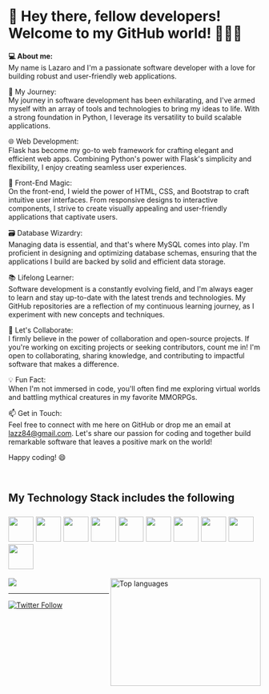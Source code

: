 # **👋 Hey there, fellow developers! Welcome to my GitHub world! 👨🏻‍💻**

**💻 About me:**
<br>
My name is Lazaro and I'm a passionate software developer with a love for building robust and user-friendly web applications.

🚀 My Journey:
<br>
My journey in software development has been exhilarating, and I've armed myself with an array of tools and technologies to bring my ideas to life. With a strong foundation in Python, I leverage its versatility to build scalable applications.

🌐 Web Development:
<br>
Flask has become my go-to web framework for crafting elegant and efficient web apps. Combining Python's power with Flask's simplicity and flexibility, I enjoy creating seamless user experiences.

🎨 Front-End Magic:
<br>
On the front-end, I wield the power of HTML, CSS, and Bootstrap to craft intuitive user interfaces. From responsive designs to interactive components, I strive to create visually appealing and user-friendly applications that captivate users.

🗃️ Database Wizardry:
<br>
Managing data is essential, and that's where MySQL comes into play. I'm proficient in designing and optimizing database schemas, ensuring that the applications I build are backed by solid and efficient data storage.

📚 Lifelong Learner:
<br>
Software development is a constantly evolving field, and I'm always eager to learn and stay up-to-date with the latest trends and technologies. My GitHub repositories are a reflection of my continuous learning journey, as I experiment with new concepts and techniques.

🤝 Let's Collaborate:
<br>
I firmly believe in the power of collaboration and open-source projects. If you're working on exciting projects or seeking contributors, count me in! I'm open to collaborating, sharing knowledge, and contributing to impactful software that makes a difference.

💡 Fun Fact:
<br>
When I'm not immersed in code, you'll often find me exploring virtual worlds and battling mythical creatures in my favorite MMORPGs. 

📫 Get in Touch:
<br>
Feel free to connect with me here on GitHub or drop me an email at lazz84@gmail.com. Let's share our passion for coding and together build remarkable software that leaves a positive mark on the world!

Happy coding! 😄

<br>

## My Technology Stack includes the following <br><br> <img src="https://cdn.jsdelivr.net/gh/devicons/devicon/icons/html5/html5-plain-wordmark.svg" width="50" height="50"> <img src="https://cdn.jsdelivr.net/gh/devicons/devicon/icons/css3/css3-plain-wordmark.svg" width="50" height="50"> <img src="https://camo.githubusercontent.com/c76217244e1b3700a87058abf858e20a313b06dfadd972121d0d42de5bd20fa5/68747470733a2f2f63646e2e6a7364656c6976722e6e65742f67682f64657669636f6e732f64657669636f6e2f69636f6e732f626f6f7473747261702f626f6f7473747261702d6f726967696e616c2e737667" width="50" height="50"> <img src="https://cdn.jsdelivr.net/gh/devicons/devicon/icons/javascript/javascript-plain.svg" width="50" height="50"> <img src="https://user-images.githubusercontent.com/116032611/226149156-623663f9-bf6e-49ef-8723-78722c7667ab.png" width="50" height="50"> <img src="https://user-images.githubusercontent.com/116032611/226149337-e0a48358-103a-43b4-9457-ea97eeeed86a.png" width="50" height="50"> <img src="https://user-images.githubusercontent.com/116032611/226149795-fa83c2ed-2a75-44cd-bd06-c7c41b7f0b03.png" width="50" height="50"> <img src="https://camo.githubusercontent.com/dc9e7e657b4cd5ba7d819d1a9ce61434bd0ddbb94287d7476b186bd783b62279/68747470733a2f2f63646e2e6a7364656c6976722e6e65742f67682f64657669636f6e732f64657669636f6e2f69636f6e732f6769742f6769742d6f726967696e616c2e737667" width="50" height="50"> <img src="https://avatars.githubusercontent.com/u/13171334?s=280&v=4" width="50" height="50"> <img src="https://user-images.githubusercontent.com/116032611/234935770-632021a4-41f5-47cd-b1c9-af0e8ee2cab7.png" width="50" height="50">

  <!-- Most Used Languages -->
<img align="right" height="215" width="300" src="https://github-readme-stats.vercel.app/api/top-langs/?username=lazaromasot&layout=compact&bg_color=00000000&theme=dark" alt="Top languages" />
  <!-- GitHub Stats -->
</a><img src="https://github-readme-stats.vercel.app/api?username=lazaromasot&show_icons=true&bg_color=00000000&theme=dark">
<hr>
  <!-- Social Links With Follower Counts -->
<a href="https://twitter.com/LazDMasotDev"><img alt="Twitter Follow" src="https://img.shields.io/twitter/follow/LazDMasotDev?label=Twitter!&style=for-the-badge&logo=twitter&color=1DA1F2"> </a>
